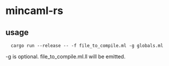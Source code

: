# mincaml-rs

## usage
``` 
  cargo run --release -- -f file_to_compile.ml -g globals.ml 
```
-g is optional. file_to_compile.ml.ll will be emitted.
